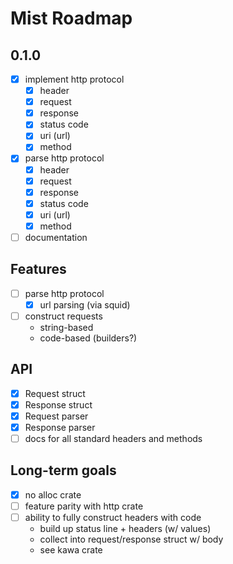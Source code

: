 # Mist Roadmap

## 0.1.0
- [X] implement http protocol
    - [X] header
    - [X] request
    - [X] response
    - [X] status code
    - [X] uri (url)
    - [X] method
- [X] parse http protocol
    - [X] header
    - [X] request
    - [X] response
    - [X] status code
    - [X] uri (url)
    - [X] method
- [ ] documentation

## Features
- [ ] parse http protocol
    - [X] url parsing (via squid)
- [ ] construct requests
    - string-based
    - code-based (builders?)

## API
- [X] Request struct
- [X] Response struct
- [X] Request parser
- [X] Response parser
- [ ] docs for all standard headers and methods

## Long-term goals
- [X] no alloc crate
- [ ] feature parity with http crate
- [ ] ability to fully construct headers with code
    - build up status line + headers (w/ values)
    - collect into request/response struct w/ body
    - see kawa crate
